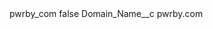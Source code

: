 <?xml version="1.0" encoding="UTF-8"?>
<CustomMetadata xmlns="http://soap.sforce.com/2006/04/metadata" xmlns:xsi="http://www.w3.org/2001/XMLSchema-instance" xmlns:xsd="http://www.w3.org/2001/XMLSchema">
    <label>pwrby_com</label>
    <protected>false</protected>
    <values>
        <field>Domain_Name__c</field>
        <value xsi:type="xsd:string">pwrby.com</value>
    </values>
</CustomMetadata>

